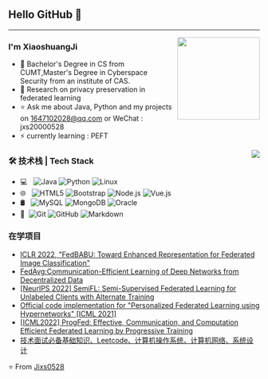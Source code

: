 ## Hello GitHub 👋
---

<img align="right" height="165" align="left" src="https://github-readme-stats.vercel.app/api/top-langs/?username=Jixs0528&hide=html,css,Jupyter+Notebook,ruby,javascript&theme=calm&langs_count=6&layout=compact" />

### I'm XiaoshuangJi

- 🌱 Bachelor's Degree in CS from CUMT,Master's Degree in Cyberspace Security from an institute of CAS. 
- 💬 Research on privacy preservation in federated learning
- ⭐ Ask me about Java, Python and my projects on [1647102028@qq.com](mailto:1647102028@qq.com) or WeChat : jxs20000528
- ⚡ currently learning : PEFT

<img align="right" src="https://github-readme-stats.vercel.app/api?username=Jixs0528&theme=calm&show_icons=true" />

### 🛠 技术栈 | Tech Stack

- 💻 &#160; ![Java](https://img.shields.io/badge/-Java-333333?style=flat&logo=Java&logoColor=007396)
![Python](https://img.shields.io/badge/-Python-333333?style=flat&logo=Python&logoColor=007396)
![Linux](https://img.shields.io/badge/-Linux-333333?style=flat&logo=Linux&logoColor=FCC624)
- 🌐 &#160; ![HTML5](https://img.shields.io/badge/-HTML5-333333?style=flat&logo=HTML5)
![Bootstrap](https://img.shields.io/badge/-Bootstrap-333333?style=flat&logo=bootstrap&logoColor=563D7C)
![Node.js](https://img.shields.io/badge/-Node.js-333333?style=flat&logo=node.js)
![Vue.js](https://img.shields.io/badge/-VueJS-333333?style=flat&logo=Vue.js)
- 🛢 &#160; ![MySQL](https://img.shields.io/badge/-MySQL-333333?style=flat&logo=mysql)
![MongoDB](https://img.shields.io/badge/-MongoDB-333333?style=flat&logo=mongodb)
![Oracle](https://img.shields.io/badge/-Oracle-333333?style=flat&logo=Oracle)
- 🔧 &#160;![Git](https://img.shields.io/badge/-Git-333333?style=flat&logo=git)
![GitHub](https://img.shields.io/badge/-GitHub-333333?style=flat&logo=github)
![Markdown](https://img.shields.io/badge/-Markdown-333333?style=flat&logo=markdown)


### 在学项目
- [ICLR 2022, "FedBABU: Toward Enhanced Representation for Federated Image Classification"](https://github.com/jhoon-oh/FedBABU)
- [FedAvg:Communication-Efficient Learning of Deep Networks from Decentralized Data](https://github.com/shaoxiongji/federated-learning)
- [[NeurIPS 2022] SemiFL: Semi-Supervised Federated Learning for Unlabeled Clients with Alternate Training](https://github.com/diaoenmao/SemiFL-Semi-Supervised-Federated-Learning-for-Unlabeled-Clients-with-Alternate-Training)
- [Official code implementation for "Personalized Federated Learning using Hypernetworks" [ICML 2021]](https://github.com/AvivSham/pFedHN)
- [[ICML2022] ProgFed: Effective, Communication, and Computation Efficient Federated Learning by Progressive Training](https://github.com/a514514772/ProgFed)
- [技术面试必备基础知识、Leetcode、计算机操作系统、计算机网络、系统设计](https://github.com/Jixs0528/CS-Notes)

⭐️ From [Jixs0528](https://github.com/Jixs0528)
